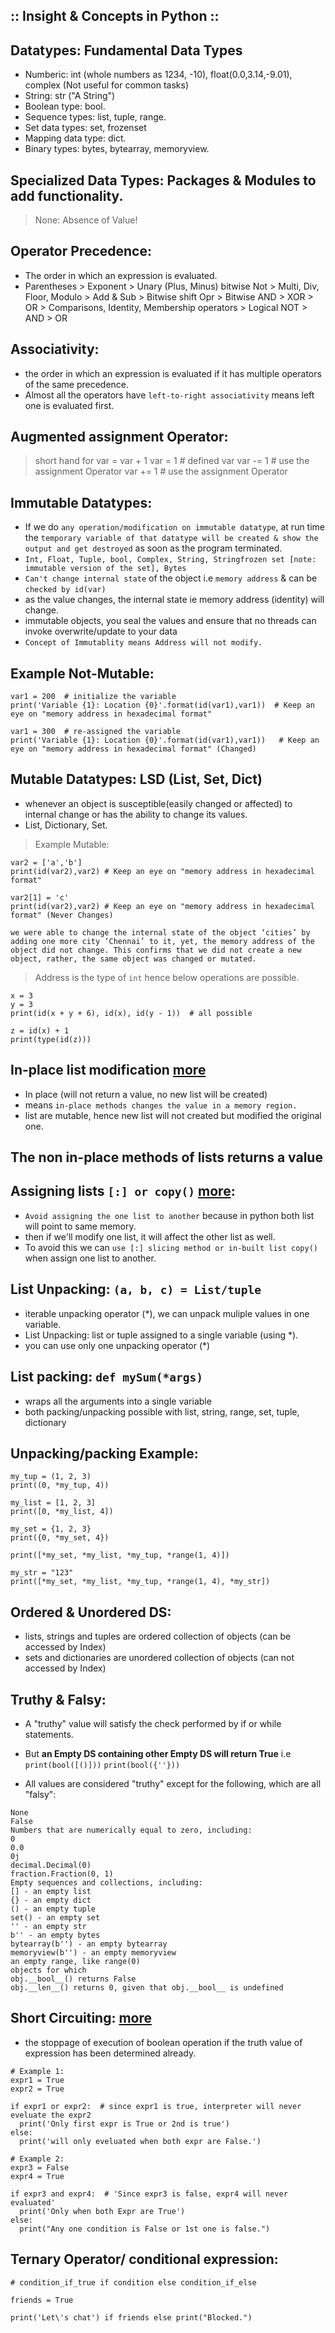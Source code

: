## :: Insight & Concepts in Python ::

## Datatypes: Fundamental Data Types

- Numberic:
  int (whole numbers as 1234, -10), float(0.0,3.14,-9.01), complex (Not useful for common tasks)
- String: str ("A String")
- Boolean type: bool.
- Sequence types: list, tuple, range.
- Set data types: set, frozenset
- Mapping data type: dict.
- Binary types: bytes, bytearray, memoryview.


## Specialized Data Types: Packages & Modules to add functionality.

> None:  Absence of Value!

## Operator Precedence:
- The order in which an expression is evaluated.
- Parentheses > Exponent > Unary (Plus, Minus) bitwise Not > Multi, Div, Floor, Modulo > Add & Sub > Bitwise shift Opr > Bitwise AND > XOR > OR > Comparisons, Identity, Membership operators > Logical NOT > AND > OR
  

## Associativity: 
- the order in which an expression is evaluated if it has multiple operators of the same precedence.
- Almost all the operators have `left-to-right associativity` means left one is evaluated first.
   

## Augmented assignment Operator:
> short hand for var = var + 1
> var = 1 # defined var
> var -= 1 # use the assignment Operator
> var += 1 # use the assignment Operator


## Immutable Datatypes:
- If we do `any operation/modification on immutable datatype`, at run time the `temporary variable of that datatype will be created & show the output and get destroyed` as soon as the program terminated.
- `Int, Float, Tuple, bool, Complex, String, Stringfrozen set [note: immutable version of the set], Bytes`
- `Can't change internal state` of the object i.e `memory address` & can be `checked by id(var)`
- as the value changes, the internal state ie memory address (identity) will change.
- immutable objects, you seal the values and ensure that no threads can invoke overwrite/update to your data
- `Concept of Immutablity means Address will not modify.`

## Example Not-Mutable:
```
var1 = 200  # initialize the variable
print('Variable {1}: Location {0}'.format(id(var1),var1))  # Keep an eye on "memory address in hexadecimal format" 

var1 = 300  # re-assigned the variable
print('Variable {1}: Location {0}'.format(id(var1),var1))   # Keep an eye on "memory address in hexadecimal format" (Changed)
```



## Mutable Datatypes: LSD (List, Set, Dict)
- whenever an object is susceptible(easily changed or affected) to internal change or has the ability to change its values.
- List, Dictionary, Set.

> Example Mutable:
```
var2 = ['a','b']
print(id(var2),var2) # Keep an eye on "memory address in hexadecimal format"

var2[1] = 'c'
print(id(var2),var2) # Keep an eye on "memory address in hexadecimal format" (Never Changes)
```

`we were able to change the internal state of the object ‘cities’ by adding one more city ‘Chennai’ to it, yet, the memory address of the object did not change. This confirms that we did not create a new object, rather, the same object was changed or mutated.`

> Address is the type of `int` hence below operations are possible.
```
x = 3
y = 3
print(id(x + y + 6), id(x), id(y - 1))  # all possible

z = id(x) + 1
print(type(id(z)))
```

## In-place list modification [more](https://github.com/cyberqurious/PyberSec/blob/main/ConceptCode002/DS_List&Ops005.py)
- In place (will not return a value, no new list will be created)
- means `in-place methods changes the value in a memory region.`
- list are mutable, hence new list will not created but modified the original one.

## The non in-place methods of lists returns a value

## Assigning lists `[:] or copy()` [more](https://github.com/cyberqurious/PyberSec/blob/main/ConceptCode002/DS_List&Ops005.py):
- `Avoid assigning the one list to another` because in python both list will point to same memory.
- then if we'll modify one list, it will affect the other list as well.
- To avoid this we can `use [:] slicing method or in-built list copy()` when assign one list to another.

## List Unpacking: `(a, b, c) = List/tuple`
- iterable unpacking operator (*), we can unpack muliple values in one variable.
- List Unpacking: list or tuple assigned to a single variable (using *).
- you can use only one unpacking operator (*)

  
## List packing: `def mySum(*args)`
-  wraps all the arguments into a single variable
-  both packing/unpacking possible with list, string, range, set, tuple, dictionary

## Unpacking/packing Example:
```
my_tup = (1, 2, 3)  
print((0, *my_tup, 4))  

my_list = [1, 2, 3]  
print([0, *my_list, 4])  

my_set = {1, 2, 3}  
print({0, *my_set, 4})  

print([*my_set, *my_list, *my_tup, *range(1, 4)])  

my_str = "123"  
print([*my_set, *my_list, *my_tup, *range(1, 4), *my_str])
```
## Ordered & Unordered DS:
-  lists, strings and tuples are ordered collection of objects (can be accessed by Index) 
-  sets and dictionaries are unordered collection of objects (can not accessed by Index)



## Truthy & Falsy:
- A "truthy" value will satisfy the check performed by if or while statements.

- But **an Empty DS containing other Empty DS will return True** i.e `print(bool([()]))`
`print(bool({''}))`

- All values are considered "truthy" except for the following, which are all "falsy":
```
None
False
Numbers that are numerically equal to zero, including:
0
0.0
0j
decimal.Decimal(0)
fraction.Fraction(0, 1)
Empty sequences and collections, including:
[] - an empty list
{} - an empty dict
() - an empty tuple
set() - an empty set
'' - an empty str
b'' - an empty bytes
bytearray(b'') - an empty bytearray
memoryview(b'') - an empty memoryview
an empty range, like range(0)
objects for which
obj.__bool__() returns False
obj.__len__() returns 0, given that obj.__bool__ is undefined
```


## Short Circuiting: [more](https://docs.python.org/3/library/stdtypes.html#boolean-operations-and-or-not)
- the stoppage of execution of boolean operation if the truth value of expression has been determined already.
```
# Example 1:
expr1 = True
expr2 = True

if expr1 or expr2:  # since expr1 is true, interpreter will never eveluate the expr2
  print('Only first expr is True or 2nd is true')
else:
  print('will only eveluated when both expr are False.')

# Example 2:
expr3 = False
expr4 = True

if expr3 and expr4:  # 'Since expr3 is false, expr4 will never evaluated'
  print('Only when both Expr are True')
else:
  print("Any one condition is False or 1st one is false.")
```


## Ternary Operator/ conditional expression:

```
# condition_if_true if condition else condition_if_else

friends = True

print('Let\'s chat') if friends else print("Blocked.")
```


[^1]:Bytecode is computer object code that an interpreter converts into binary machine code so it can be read by a computer's hardware processor. The interpreter is typically implemented as a virtual machine (VM) that translates the bytecode for the target platform.
